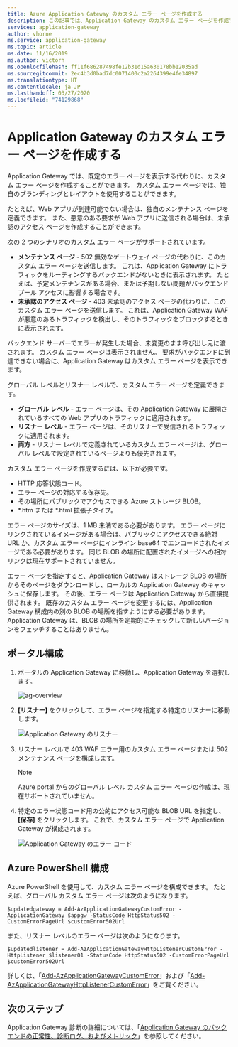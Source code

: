 ```yaml
---
title: Azure Application Gateway のカスタム エラー ページを作成する
description: この記事では、Application Gateway のカスタム エラー ページを作成する方法について示します。 カスタム エラー ページでは、独自のブランディングとレイアウトを使用することができます。
services: application-gateway
author: vhorne
ms.service: application-gateway
ms.topic: article
ms.date: 11/16/2019
ms.author: victorh
ms.openlocfilehash: ff11f686287498fe12b31d15a630178bb12035ad
ms.sourcegitcommit: 2ec4b3d0bad7dc0071400c2a2264399e4fe34897
ms.translationtype: HT
ms.contentlocale: ja-JP
ms.lasthandoff: 03/27/2020
ms.locfileid: "74129868"
---
```

# <a name="create-application-gateway-custom-error-pages"></a>Application Gateway のカスタム エラー ページを作成する

Application Gateway では、既定のエラー ページを表示する代わりに、カスタム エラー ページを作成することができます。 カスタム エラー ページでは、独自のブランディングとレイアウトを使用することができます。

たとえば、Web アプリが到達可能でない場合は、独自のメンテナンス ページを定義できます。 また、悪意のある要求が Web アプリに送信される場合は、未承認のアクセス ページを作成することができます。

次の 2 つのシナリオのカスタム エラー ページがサポートされています。

- **メンテナンス ページ** - 502 無効なゲートウェイ ページの代わりに、このカスタム エラー ページを送信します。 これは、Application Gateway にトラフィックをルーティングするバックエンドがないときに表示されます。 たとえば、予定メンテナンスがある場合、または予期しない問題がバックエンド プール アクセスに影響する場合です。
- **未承認のアクセス ページ** - 403 未承認のアクセス ページの代わりに、このカスタム エラー ページを送信します。 これは、Application Gateway WAF が悪意のあるトラフィックを検出し、そのトラフィックをブロックするときに表示されます。

バックエンド サーバーでエラーが発生した場合、未変更のまま呼び出し元に渡されます。 カスタム エラー ページは表示されません。 要求がバックエンドに到達できない場合に、Application Gateway はカスタム エラー ページを表示できます。

グローバル レベルとリスナー レベルで、カスタム エラー ページを定義できます。

- **グローバル レベル** - エラー ページは、その Application Gateway に展開されているすべての Web アプリのトラフィックに適用されます。
- **リスナー レベル** - エラー ページは、そのリスナーで受信されるトラフィックに適用されます。
- **両方** - リスナー レベルで定義されているカスタム エラー ページは、グローバル レベルで設定されているページよりも優先されます。

カスタム エラー ページを作成するには、以下が必要です。

- HTTP 応答状態コード。
- エラー ページの対応する保存先。 
- その場所にパブリックでアクセスできる Azure ストレージ BLOB。
- *.htm または *.html 拡張子タイプ。 

エラー ページのサイズは、1 MB 未満である必要があります。 エラー ページにリンクされているイメージがある場合は、パブリックにアクセスできる絶対 URL か、カスタム エラー ページにインライン base64 でエンコードされたイメージである必要があります。 同じ BLOB の場所に配置されたイメージへの相対リンクは現在サポートされていません。 

エラー ページを指定すると、Application Gateway はストレージ BLOB の場所からそのページをダウンロードし、ローカルの Application Gateway のキャッシュに保存します。 その後、エラー ページは Application Gateway から直接提供されます。 既存のカスタム エラー ページを変更するには、Application Gateway 構成内の別の BLOB の場所を指すようにする必要があります。 Application Gateway は、BLOB の場所を定期的にチェックして新しいバージョンをフェッチすることはありません。

## <a name="portal-configuration"></a>ポータル構成

1. ポータルの Application Gateway に移動し、Application Gateway を選択します。

    ![ag-overview](media/custom-error/ag-overview.png)
2. **[リスナー]** をクリックして、エラー ページを指定する特定のリスナーに移動します。

    ![Application Gateway のリスナー](media/custom-error/ag-listener.png)
3. リスナー レベルで 403 WAF エラー用のカスタム エラー ページまたは 502 メンテナンス ページを構成します。

    > [!NOTE]
    > Azure portal からのグローバル レベル カスタム エラー ページの作成は、現在サポートされていません。

4. 特定のエラー状態コード用の公的にアクセス可能な BLOB URL を指定し、 **[保存]** をクリックします。 これで、カスタム エラー ページで Application Gateway が構成されます。

   ![Application Gateway のエラー コード](media/custom-error/ag-error-codes.png)

## <a name="azure-powershell-configuration"></a>Azure PowerShell 構成

Azure PowerShell を使用して、カスタム エラー ページを構成できます。 たとえば、グローバル カスタム エラー ページは次のようになります。

`$updatedgateway = Add-AzApplicationGatewayCustomError -ApplicationGateway $appgw -StatusCode HttpStatus502 -CustomErrorPageUrl $customError502Url`

また、リスナー レベルのエラー ページは次のようになります。

`$updatedlistener = Add-AzApplicationGatewayHttpListenerCustomError -HttpListener $listener01 -StatusCode HttpStatus502 -CustomErrorPageUrl $customError502Url`

詳しくは、「[Add-AzApplicationGatewayCustomError](https://docs.microsoft.com/powershell/module/az.network/add-azapplicationgatewaycustomerror?view=azps-1.2.0)」および「[Add-AzApplicationGatewayHttpListenerCustomError](https://docs.microsoft.com/powershell/module/az.network/add-azapplicationgatewayhttplistenercustomerror?view=azps-1.3.0)」をご覧ください。

## <a name="next-steps"></a>次のステップ

Application Gateway 診断の詳細については、「[Application Gateway のバックエンドの正常性、診断ログ、およびメトリック](application-gateway-diagnostics.md)」を参照してください。